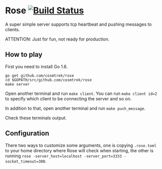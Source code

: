 # Rose [![Build Status](https://travis-ci.org/cosmtrek/rose.svg?branch=master)](https://travis-ci.org/cosmtrek/rose)

A super simple server supports tcp heartbeat and pushing messages to clients.

ATTENTION: Just for fun, not ready for production.

## How to play

First you need to install Go 1.6.

```
go get github.com/cosmtrek/rose
cd $GOPATH/src/github.com/cosmtrek/rose
make server
```

Open another terminal and run `make client`. You can run `make client id=2` to specify which client to be connecting the server and so on.

In addition to that, open another terminal and run `make push_message`.

Check these terminals output.

## Configuration

There two ways to customize some arguments, one is copying `.rose.toml` to your home directory where Rose will check when starting, the other is running `rose -server_host=localhost -server_port=3333 -socket_timeout=300`.
